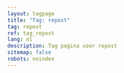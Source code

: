 ```yaml
---
layout: tagpage
title: "Tag: repost"
tag: repost
ref: tag_repost
lang: nl
description: Tag pagina voor repost
sitemap: false
robots: noindex
---
```

